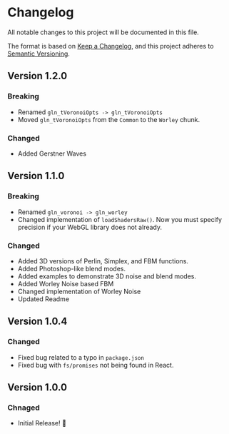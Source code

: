 # Changelog

All notable changes to this project will be documented in this file.

The format is based on [Keep a Changelog](https://keepachangelog.com/en/1.0.0/),
and this project adheres to [Semantic Versioning](https://semver.org/spec/v2.0.0.html).

## Version 1.2.0

### Breaking

- Renamed `gln_tVoronoiOpts -> gln_tVoronoiOpts`
- Moved `gln_tVoronoiOpts` from the `Common` to the `Worley` chunk. 

### Changed

- Added Gerstner Waves

## Version 1.1.0

### Breaking

- Renamed `gln_voronoi -> gln_worley`
- Changed implementation of `loadShadersRaw()`. Now you must specify precision if your WebGL library does not already.

### Changed

- Added 3D versions of Perlin, Simplex, and FBM functions.
- Added Photoshop-like blend modes.
- Added examples to demonstrate 3D noise and blend modes.
- Added Worley Noise based FBM
- Changed implementation of Worley Noise
- Updated Readme

## Version 1.0.4

### Changed

- Fixed bug related to a typo in `package.json`
- Fixed bug with `fs/promises` not being found in React.

## Version 1.0.0

### Chnaged

- Initial Release! 🎉

